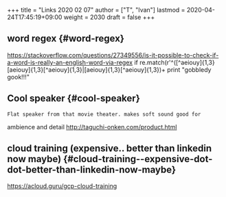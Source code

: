 +++
title = "Links 2020 02 07"
author = ["T", "Ivan"]
lastmod = 2020-04-24T17:45:19+09:00
weight = 2030
draft = false
+++

## word regex {#word-regex}

<https://stackoverflow.com/questions/27349556/is-it-possible-to-check-if-a-word-is-really-an-english-word-via-regex>
if re.match(r'^([^aeiouy]{1,3}[aeiouy]{1,3}[^aeiouy]{1,3}|[aeiouy]{1,3}[^aeiouy]{1,3})+
    print "gobbledy gook!!!"


## Cool speaker {#cool-speaker}

    Flat speaker from that movie theater. makes soft sound good for
ambience and detail
<http://taguchi-onken.com/product.html>


## cloud training (expensive.. better than linkedin now maybe) {#cloud-training--expensive-dot-dot-better-than-linkedin-now-maybe}

<https://acloud.guru/gcp-cloud-training>
